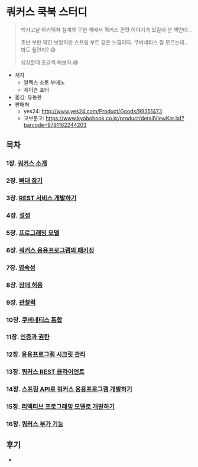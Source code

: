 # 쿼커스 쿡북 스터디

> 헥사고날 아키텍쳐 설계와 구현 책에서 쿼커스 관련 이야기가 있길래 산 책인데...
>
> 초반 부만 약간 보았지만 스프링 부트 같은 느낌이다. 쿠버네티스 잘 모르는데.. 봐도 될련지? 😅
>
> 심심할때 조금씩 해보자.😄



* 저자
  * 알렉스 소토 부에노
  * 제이슨 포터
* 옮김: 유동환
* 판매처
  * yes24: http://www.yes24.com/Product/Goods/99351473
  * 교보문고: https://www.kyobobook.co.kr/product/detailViewKor.laf?barcode=9791162244203



## 목차

### 1장. [쿼커스 소개](chap01)

### 2장. [뼈대 잡기](chap02)

### 3장. [REST 서비스 개발하기](chap03)

### 4장. [설정](chap04)

### 5장. [프로그래밍 모델](chap05)

### 6장. [쿼커스 응용프로그램의 패키징](chap06)

### 7장. [영속성](chap07)

### 8장. [장애 허용](chap08)

### 9장. [관찰력](chap09)

### 10장. [쿠버네티스 통합](chap10)

### 11장. [인증과 권한](chap11)

### 12장. [응용프로그램 시크릿 관리](chap12)

### 13장. [쿼커스 REST 클라이언트](chap13)

### 14장. [스프링 API로 쿼커스 응용프로그램 개발하기](chap14)

### 15장. [리액티브 프로그래밍 모델로 개발하기](chap15)

### 16장. [쿼커스 부가 기능](chap16)





## 후기

* 